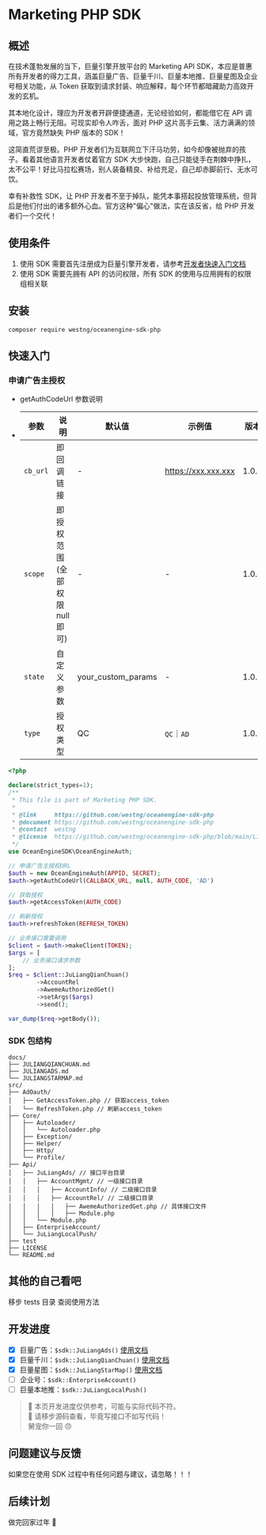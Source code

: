 # Marketing PHP SDK

## 概述

在技术蓬勃发展的当下，巨量引擎开放平台的 Marketing API SDK，本应是普惠所有开发者的得力工具，涵盖巨量广告、巨量千川、巨量本地推、巨量星图及企业号相关功能，从 Token 获取到请求封装、响应解释，每个环节都暗藏助力高效开发的玄机。

其本地化设计，理应为开发者开辟便捷通道，无论经验如何，都能借它在 API 调用之路上畅行无阻。可现实却令人咋舌，面对 PHP 这片高手云集、活力满满的领域，官方竟然缺失 PHP 版本的 SDK！

这简直荒谬至极。PHP 开发者们为互联网立下汗马功劳，如今却像被抛弃的孩子。看着其他语言开发者仗着官方 SDK 大步快跑，自己只能徒手在荆棘中挣扎，太不公平！好比马拉松赛场，别人装备精良、补给充足，自己却赤脚前行、无水可饮。

幸有补救性 SDK，让 PHP 开发者不至于掉队，能凭本事搭起投放管理系统，但背后是他们付出的诸多额外心血。官方这种"偏心"做法，实在该反省，给 PHP 开发者们一个交代！

## 使用条件

1. 使用 SDK 需要首先注册成为巨量引擎开发者，请参考[开发者快速入门文档](https://open.oceanengine.com/labels/7/docs/1696710498372623)
2. 使用 SDK 需要先拥有 API 的访问权限，所有 SDK 的使用与应用拥有的权限组相关联

## 安装

```shell
composer require westng/oceanengine-sdk-php
```

## 快速入门

### 申请广告主授权

- getAuthCodeUrl 参数说明
- | 参数     | 说明                           | 默认值             | 示例值              | 版本  |
  | -------- | ------------------------------ | ------------------ | ------------------- | ----- |
  | `cb_url` | 即回调链接                     | -                  | https://xxx.xxx.xxx | 1.0.0 |
  | `scope`  | 即授权范围(全部权限 null 即可) | -                  | -                   | 1.0.0 |
  | `state`  | 自定义参数                     | your_custom_params | -                   | 1.0.0 |
  | `type`   | 授权类型                       | QC                 | `QC`｜`AD`          | 1.0.0 |

```php
<?php

declare(strict_types=1);
/**
 * This file is part of Marketing PHP SDK.
 *
 * @link     https://github.com/westng/oceanengine-sdk-php
 * @document https://github.com/westng/oceanengine-sdk-php
 * @contact  westng
 * @license  https://github.com/westng/oceanengine-sdk-php/blob/main/LICENSE
 */
use OceanEngineSDK\OceanEngineAuth;

// 申请广告主授权URL
$auth = new OceanEngineAuth(APPID, SECRET);
$auth->getAuthCodeUrl(CALLBACK_URL, null, AUTH_CODE, 'AD')

// 获取授权
$auth->getAccessToken(AUTH_CODE)

// 刷新授权
$auth->refreshToken(REFRESH_TOKEN)

// 业务接口需要调用
$client = $auth->makeClient(TOKEN);
$args = [
    // 业务接口请求参数
];
$req = $client::JuLiangQianChuan()
        ->AccountRel
        ->AwemeAuthorizedGet()
        ->setArgs($args)
        ->send();

var_dump($req->getBody());
```

### SDK 包结构

```
docs/
├── JULIANGQIANCHUAN.md
├── JULIANGADS.md
└── JULIANGSTARMAP.md
src/
├── AdOauth/
│   ├── GetAccessToken.php // 获取access_token
│   └── RefreshToken.php // 刷新access_token
├── Core/
│   ├── Autoloader/
│   │   └── Autoloader.php
│   ├── Exception/
│   ├── Helper/
│   ├── Http/
│   └── Profile/
├── Api/
│   ├── JuLiangAds/ // 接口平台目录
│   │   ├── AccountMgmt/ // 一级接口目录
│   │   │   ├── AccountInfo/ // 二级接口目录
│   │   │   ├── AccountRel/ // 二级接口目录
│   │   │   │   ├── AwemeAuthorizedGet.php // 具体接口文件
│   │   │   │   ├── Module.php
│   │   └── Module.php
│   ├── EnterpriseAccount/
│   └── JuLiangLocalPush/
├── test
├── LICENSE
└── README.md
```

## 其他的自己看吧

移步 tests 目录 查阅使用方法

## 开发进度

- [x] 巨量广告：`$sdk::JuLiangAds()` [使用文档](docs/JULIANGADS.md)
- [x] 巨量千川：`$sdk::JuLiangQianChuan()` [使用文档](docs/JULIANGQIANCHUAN.md)
- [x] 巨量星图：`$sdk::JuLiangStarMap()` [使用文档](docs/JULIANGSTARMAP.md)
- [ ] 企业号：`$sdk::EnterpriseAccount()`
- [ ] 巨量本地推：`$sdk::JuLiangLocalPush()`

> 🧾 本页开发进度仅供参考，可能与实际代码不符。  
> 🫡 请移步源码查看，毕竟写接口不如写代码！  
> 舅宠你一回 😠

## 问题建议与反馈

如果您在使用 SDK 过程中有任何问题与建议，请忽略！！！

## 后续计划

做完回家过年 🧨
